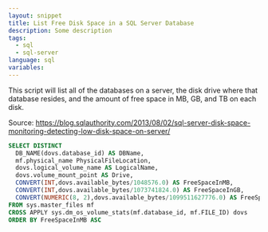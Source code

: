 ```yaml
---
layout: snippet
title: List Free Disk Space in a SQL Server Database
description: Some description
tags:
  - sql
  - sql-server
language: sql
variables:
---
```


This script will list all of the databases on a server, the disk drive
where that database resides, and the amount of free space in MB, GB, and TB
on each disk.

Source: <https://blog.sqlauthority.com/2013/08/02/sql-server-disk-space-monitoring-detecting-low-disk-space-on-server/>

```sql
SELECT DISTINCT
  DB_NAME(dovs.database_id) AS DBName,
  mf.physical_name PhysicalFileLocation,
  dovs.logical_volume_name AS LogicalName,
  dovs.volume_mount_point AS Drive,
  CONVERT(INT,dovs.available_bytes/1048576.0) AS FreeSpaceInMB,
  CONVERT(INT,dovs.available_bytes/1073741824.0) AS FreeSpaceInGB,
  CONVERT(NUMERIC(8, 2),dovs.available_bytes/1099511627776.0) AS FreeSpaceInTB
FROM sys.master_files mf
CROSS APPLY sys.dm_os_volume_stats(mf.database_id, mf.FILE_ID) dovs
ORDER BY FreeSpaceInMB ASC
```

